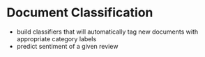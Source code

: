 # Document Classification

- build classifiers that will automatically tag new documents with appropriate category labels
- predict sentiment of a given review
